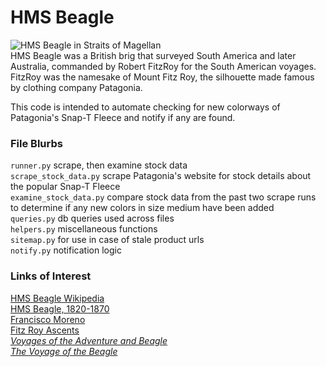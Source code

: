 # HMS Beagle   
![HMS Beagle in Straits of Magellan](https://digitalcollections.lib.washington.edu/digital/api/singleitem/image/fishimages/47233/default.jpg)  
HMS Beagle was a British brig that surveyed South America and later Australia, commanded by Robert FitzRoy for the South American voyages. FitzRoy was the namesake of Mount Fitz Roy, the silhouette made famous by clothing company Patagonia.  

This code is intended to automate checking for new colorways of Patagonia's Snap-T Fleece and notify if any are found.  

### File Blurbs
`runner.py` scrape, then examine stock data  
`scrape_stock_data.py` scrape Patagonia's website for stock details about the popular Snap-T Fleece  
`examine_stock_data.py` compare stock data from the past two scrape runs to determine if any new colors in size medium have been added  
`queries.py` db queries used across files  
`helpers.py` miscellaneous functions  
`sitemap.py` for use in case of stale product urls  
`notify.py` notification logic  

### Links of Interest 
[HMS Beagle Wikipedia](https://en.wikipedia.org/wiki/HMS_Beagle)  
[HMS Beagle, 1820-1870](https://www.jstor.org/stable/43707188)  
[Francisco Moreno](https://fredericofreitas.org/2009/08/18/the-journeys-of-francisco-moreno/)  
[Fitz Roy Ascents](https://www.pataclimb.com/climbingareas/chalten/fitzgroup/fitz.html)  
[_Voyages of the Adventure and Beagle_](https://www.gutenberg.org/files/38961/38961-h/38961-h.htm)  
[_The Voyage of the Beagle_](https://www.gutenberg.org/cache/epub/944/pg944-images.html)  